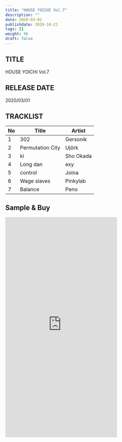```yaml
---
title: "HOUSE YOICHI Vol.7"
description: ""
date: 2020-03-01
publishdate: 2019-10-21
tags: []
weight: 96
draft: false
---
```


## TITLE
HOUSE YOICHI Vol.7

## RELEASE DATE
2020/03/01

## TRACKLIST

No | Title | Artist
--- | --- | ---
1 | 302 | Gersonik
2 | Permutation City | Ujörk
3 | ki | Sho Okada
4 | Long dan | exy
5 | control | Joina
6 | Wage slaves | Pinkylab
7 | Balance | Peno

## Sample & Buy

<iframe style="border: 0; width: 350px; height: 687px;" src="https://bandcamp.com/EmbeddedPlayer/album=61680880/size=large/bgcol=ffffff/linkcol=0687f5/transparent=true/" seamless><a href="http://houseyoichi.bandcamp.com/album/house-yoichi-vol-7">HOUSE YOICHI Vol​​.​​7 by HOUSE YOICHI</a></iframe>